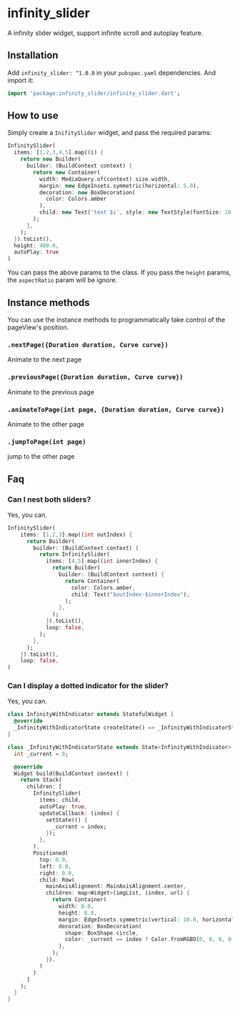 # infinity_slider

A infinity slider widget, support infinite scroll and autoplay feature.

## Installation

Add `infinity_slider: ^1.0.0` in your `pubspec.yaml` dependencies. And import it:

```dart
import 'package:infinity_slider/infinity_slider.dart';
```

## How to use

Simply create a `InifitySlider` widget, and pass the required params:

```dart
InfinitySlider(
  items: [1,2,3,4,5].map((i) {
    return new Builder(
      builder: (BuildContext context) {
        return new Container(
          width: MediaQuery.of(context).size.width,
          margin: new EdgeInsets.symmetric(horizontal: 5.0),
          decoration: new BoxDecoration(
            color: Colors.amber
          ),
          child: new Text('text $i', style: new TextStyle(fontSize: 16.0),)
        );
      },
    );
  }).toList(),
  height: 400.0,
  autoPlay: true
)
```

You can pass the above params to the class. If you pass the `height` params, the `aspectRatio` param will be ignore.

## Instance methods

You can use the instance methods to programmatically take control of the pageView's position.

### `.nextPage({Duration duration, Curve curve})`

Animate to the next page

### `.previousPage({Duration duration, Curve curve})`

Animate to the previous page

### `.animateToPage(int page, {Duration duration, Curve curve})`

Animate to the other page

### `.jumpToPage(int page)`

jump to the other page

## Faq
### Can I nest both sliders?

Yes, you can.

```dart
InfinitySlider(
    items: [1,2,3].map((int outIndex) {
      return Builder(
        builder: (BuildContext context) {
          return InfinitySlider(
            items: [4,5].map((int innerIndex) {
              return Builder(
                builder: (BuildContext context) {
                  return Container(
                    color: Colors.amber,
                    child: Text("$outIndex-$innerIndex"),
                  );
                },
              );
            }).toList(),
            loop: false,
          );
        },
      );
    }).toList(),
    loop: false,
)
```

### Can I display a dotted indicator for the slider?

Yes, you can.

```dart
class InfinityWithIndicator extends StatefulWidget {
  @override
  _InfinityWithIndicatorState createState() => _InfinityWithIndicatorState();
}

class _InfinityWithIndicatorState extends State<InfinityWithIndicator> {
  int _current = 0;

  @override
  Widget build(BuildContext context) {
    return Stack(
      children: [
        InfinitySlider(
          items: child,
          autoPlay: true,
          updateCallback: (index) {
            setState(() {
              _current = index;
            });
          },
        ),
        Positioned(
          top: 0.0,
          left: 0.0,
          right: 0.0,
          child: Row(
            mainAxisAlignment: MainAxisAlignment.center,
            children: map<Widget>(imgList, (index, url) {
              return Container(
                width: 8.0,
                height: 8.0,
                margin: EdgeInsets.symmetric(vertical: 10.0, horizontal: 2.0),
                decoration: BoxDecoration(
                  shape: BoxShape.circle,
                  color: _current == index ? Color.fromRGBO(0, 0, 0, 0.9) : Color.fromRGBO(0, 0, 0, 0.4)
                ),
              );
            }),
          )
        )
      ]
    );
  }
}

```